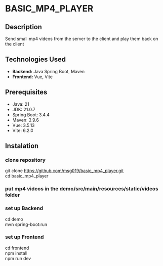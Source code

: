 # BASIC_MP4_PLAYER

## Description
Send small mp4 videos from the server to the client and play them back on the client


## Technologies Used
- **Backend:** Java Spring Boot, Maven
- **Frontend:** Vue, Vite


## Prerequisites 
- Java: 21
- JDK: 21.0.7
- Spring Boot: 3.4.4
- Maven: 3.9.6
- Vue: 3.5.13
- Vite: 6.2.0 

## Instalation  

### clone repository  
git clone https://github.com/msg019/basic_mp4_player.git  
cd basic_mp4_player  

### put mp4 videos in the demo/src/main/resources/static/videos folder

### set up Backend  
cd demo  
mvn spring-boot:run  

### set up Frontend  
cd frontend  
npm install  
npm run dev  





